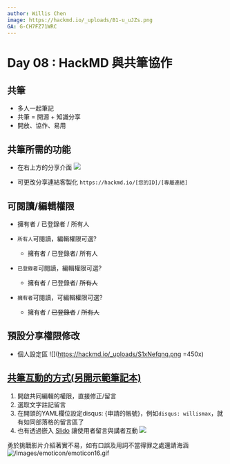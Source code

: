 ```yaml
---
author: Willis Chen
image: https://hackmd.io/_uploads/B1-u_uJZs.png
GA: G-CH7FZ71WRC
---
```


# Day 08 : HackMD 與共筆協作


## 共筆 
- 多人一起筆記
- 共筆 = 開源 + 知識分享
- 開放、協作、易用


## 共筆所需的功能
- 在右上方的分享介面
    ![](https://hackmd.io/_uploads/rJmBeM53q.png)

- 可更改分享連結客製化
    ```https://hackmd.io/[您的ID]/[專屬連結]```

## 可閱讀/編輯權限
- 擁有者 / 已登錄者 / 所有人
- `所有人`可閱讀，編輯權限可選?
    - 擁有者 / 已登錄者/ 所有人

- `已登錄者`可閱讀，編輯權限可選? 
    - 擁有者 / 已登錄者/ ~~所有人~~ 
- `擁有者`可閱讀，可編輯權限可選?
    - 擁有者 / ~~已登錄者~~ / ~~所有人~~ 


## 預設分享權限修改
- 個人設定區
    ![](https://hackmd.io/_uploads/S1xNefqnq.png =450x)


## [共筆互動的方式(另開示範筆記本)](https://hackmd.io/@wiimax/test)
1. 開啟共同編輯的權限，直接修正/留言
2. 選取文字註記留言
3. 在開頭的YAML欄位設定disqus: {申請的帳號}，例如`disqus: willismax`，就有如同部落格的留言區了
4. 也有透過嵌入 [Slido](https://www.slido.com/) 讓使用者留言與講者互動
    ![](https://hackmd.io/_uploads/SysRP6Ebs.png)


勇於挑戰影片介紹著實不易，如有口誤及用詞不當得罪之處還請海涵
![/images/emoticon/emoticon16.gif](/images/emoticon/emoticon16.gif)
